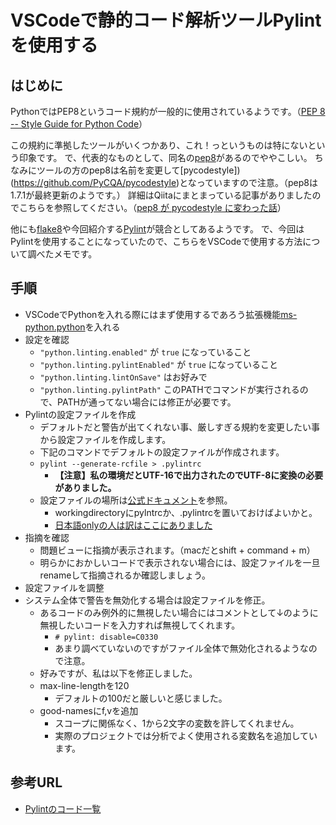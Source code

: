 # VSCodeで静的コード解析ツールPylintを使用する
## はじめに
PythonではPEP8というコード規約が一般的に使用されているようです。（[PEP 8 -- Style Guide for Python Code](https://www.python.org/dev/peps/pep-0008/)）

この規約に準拠したツールがいくつかあり、これ！っというものは特にないという印象です。
で、代表的なものとして、同名の[pep8](https://pypi.org/project/pep8/)があるのでややこしい。
ちなみにツールの方のpep8は名前を変更して[pycodestyle])(https://github.com/PyCQA/pycodestyle)となっていますので注意。（pep8は1.7.1が最終更新のようです。）
詳細はQiitaにまとまっている記事がありましたのでこちらを参照してください。（[pep8 が pycodestyle に変わった話](https://qiita.com/tell-k/items/da52229749a7242b4440)）

他にも[flake8](http://flake8.pycqa.org/en/latest/)や今回紹介する[Pylint](https://www.pylint.org/)が競合としてあるようです。
で、今回はPylintを使用することになっていたので、こちらをVSCodeで使用する方法について調べたメモです。

## 手順
- VSCodeでPythonを入れる際にはまず使用するであろう拡張機能[ms-python.python](https://marketplace.visualstudio.com/items?itemName=ms-python.python)を入れる
- 設定を確認
  - ```"python.linting.enabled"``` が ```true``` になっていること
  - ```"python.linting.pylintEnabled"``` が ```true``` になっていること
  - ```"python.linting.lintOnSave"``` はお好みで
  - ```"python.linting.pylintPath"``` このPATHでコマンドが実行されるので、PATHが通ってない場合には修正が必要です。
- Pylintの設定ファイルを作成
  - デフォルトだと警告が出てくれない事、厳しすぎる規約を変更したい事から設定ファイルを作成します。
  - 下記のコマンドでデフォルトの設定ファイルが作成されます。
  - ```pylint --generate-rcfile > .pylintrc```
    - **【注意】私の環境だとUTF-16で出力されたのでUTF-8に変換の必要がありました。**
  - 設定ファイルの場所は[公式ドキュメント](https://pylint.readthedocs.io/en/latest/user_guide/run.html#command-line-options)を参照。
    - workingdirectoryにpylntrcか、.pylintrcを置いておけばよいかと。
    - [日本語onlyの人は訳はここにありました](http://dackdive.hateblo.jp/entry/2016/01/25/123631)
- 指摘を確認
  - 問題ビューに指摘が表示されます。（macだとshift + command + m）
  - 明らかにおかしいコードで表示されない場合には、設定ファイルを一旦renameして指摘されるか確認しましょう。
- 設定ファイルを調整
- システム全体で警告を無効化する場合は設定ファイルを修正。
  - あるコードのみ例外的に無視したい場合にはコメントとして↓のように無視したいコードを入力すれば無視してくれます。
    - ```# pylint: disable=C0330```
    - あまり調べていないのですがファイル全体で無効化されるようなので注意。
  - 好みですが、私は以下を修正しました。
  - max-line-lengthを120
    - デフォルトの100だと厳しいと感じました。
  - good-namesにf,vを追加
    - スコープに関係なく、1から2文字の変数を許してくれません。
    - 実際のプロジェクトでは分析でよく使用される変数名を追加しています。

## 参考URL
- [Pylintのコード一覧](http://pylint-messages.wikidot.com/all-codes)
